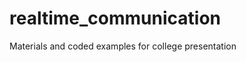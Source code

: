 realtime_communication
======================

Materials and coded examples for college presentation
